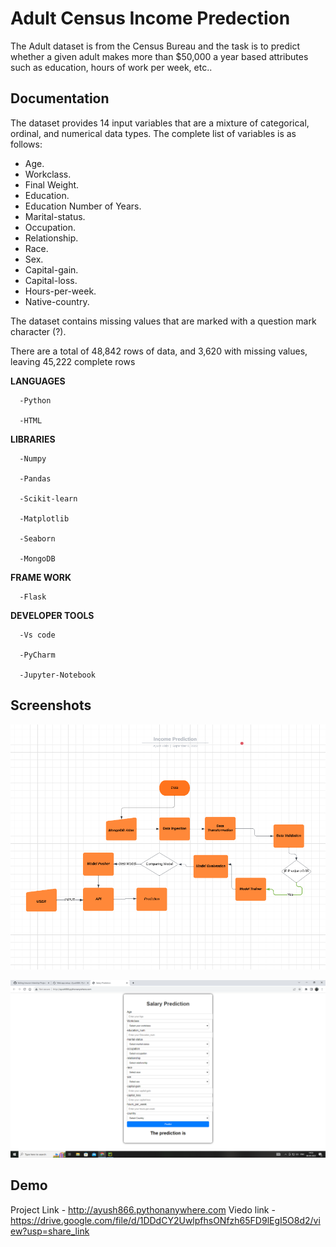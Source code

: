 # Adult Census Income Predection

The Adult dataset is from the Census Bureau and the task is to predict whether a given adult makes more than $50,000 a year based attributes such as education, hours of work per week, etc..


## Documentation


The dataset provides 14 input variables that are a mixture of categorical, ordinal, and numerical data types. The complete list of variables is as follows:

* Age.
* Workclass.
* Final Weight.
* Education.
* Education Number of Years.
* Marital-status.
* Occupation.
* Relationship.
* Race.
* Sex.
* Capital-gain.
* Capital-loss.
* Hours-per-week.
* Native-country.

The dataset contains missing values that are marked with a question mark character (?).

There are a total of 48,842 rows of data, and 3,620 with missing values, leaving 45,222 complete rows

  
**LANGUAGES**

      -Python
      
      -HTML
      
      
**LIBRARIES**

      -Numpy
      
      -Pandas
      
      -Scikit-learn
      
      -Matplotlib
      
      -Seaborn
      
      -MongoDB
**FRAME WORK**

      -Flask
      
      
**DEVELOPER TOOLS**

      -Vs code
      
      -PyCharm
      
      -Jupyter-Notebook

## Screenshots

![Project Structure](https://github.com/Ayush866/Income_predection/blob/main/Project_Structure.png)

![Interface](https://github.com/Ayush866/Income_predection/blob/main/Project_Interface.png)


## Demo
Project Link - http://ayush866.pythonanywhere.com
Viedo link - https://drive.google.com/file/d/1DDdCY2UwlpfhsONfzh65FD9lEgI5O8d2/view?usp=share_link